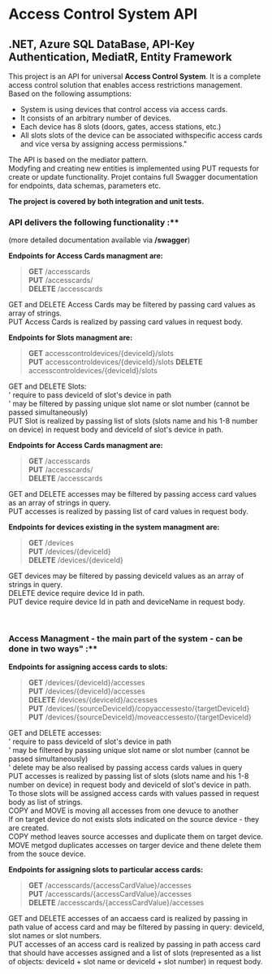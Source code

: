 # Access Control System API

## .NET, Azure SQL DataBase,  API-Key Authentication, MediatR, Entity Framework

This project is an API for universal **Access Control System**. It is a complete access control solution that enables access restrictions management.</br>
Based on the following assumptions:</br>
- System is using devices that control access via access cards.</br>
- It consists of an arbitrary number of devices.</br>
- Each device has 8 slots (doors, gates, access stations, etc.) 
- All slots slots of the device can be associated withspecific access cards and vice versa  by assigning access permissions."

The API is based on the mediator pattern.</br>
Modyfing and creating new entities is implemented using PUT requests for create or update functionality.
Projet contains full Swagger documentation for endpoints, data schemas, parameters etc.

**The project is covered by both integration and unit tests.**

### API delivers the following functionality :**</br>
(more detailed documentation available via **/swagger**)

**Endpoints for Access Cards managment are:**</br>
>**GET**
/accesscards</br>
>**PUT**
/accesscards/</br>
>**DELETE**
/accesscards</br>

GET and DELETE Access Cards may be filtered by passing card values as array of strings.</br>
PUT Access Cards is realized by passing card values in request body.

**Endpoints for Slots managment are:**</br>
>**GET**
accesscontroldevices/{deviceId}/slots</br>
>**PUT**
accesscontroldevices/{deviceId}/slots
>**DELETE**
accesscontroldevices/{deviceId}/slots</br>

GET and DELETE Slots: </br>
' require to pass deviceId of slot's device in path</br>
' may be filtered by passing unique slot name or slot number (cannot be passed simultaneously)</br>
PUT Slot is realized by passing list of slots (slots name and his 1-8 number on device) in request body and deviceId of slot's device in path.


**Endpoints for Access Cards managment are:**</br>
>**GET**
/accesscards</br>
>**PUT**
/accesscards/</br>
>**DELETE**
/accesscards</br>

GET and DELETE accesses may be filtered by passing access card values as an array of strings in query.</br>
PUT accesses is realized by passing list of card values in request body.</br>

**Endpoints for devices existing in the system managment are:**</br>
>**GET**
/devices</br>
>**PUT**
/devices/{deviceId}</br>
>**DELETE**
/devices/{deviceId}</br>

GET devices may be filtered by passing deviceId values as an array of strings in query.</br>
DELETE device require device Id in path.</br>
PUT device require device Id in path and deviceName in request body.

</br>

### Access Managment - the main part of the system - can be done in two ways" :**</br>

**Endpoints for assigning access cards to slots:**</br>
>**GET**
/devices/{deviceId}/accesses</br>
>**PUT**
/devices/{deviceId}/accesses</br>
>**DELETE**
/devices/{deviceId}/accesses</br>
>**PUT**
/devices/{sourceDeviceId}/copyaccessesto/{targetDeviceId}</br>
>**PUT**
/devices/{sourceDeviceId}/moveaccessesto/{targetDeviceId}</br>

GET and DELETE accesses: </br>
' require to pass deviceId of slot's device in path</br>
' may be filtered by passing unique slot name or slot number (cannot be passed simultaneously)</br>
' delete may be also realised by passing access cards values in query</br>
PUT accesses is realized by passing list of slots (slots name and his 1-8 number on device) in request body and deviceId of slot's device in path.</br>
To those slots will be assigned access cards with values passed in request body as list of strings.</br>
COPY and MOVE is moving all accesses from one devuce to another</br>
If on target device do not exists slots indicated on the source device - they are created.</br>
COPY method leaves source accesses and duplicate them on target device.</br>
MOVE metgod duplicates accesses on targer device and thene delete them from the souce device.

**Endpoints for assigning slots to particular access cards:**</br>
>**GET**
/accesscards/{accessCardValue}/accesses</br>
>**PUT**
/accesscards/{accessCardValue}/accesses</br>
>**DELETE**
/accesscards/{accessCardValue}/accesses</br>

GET and DELETE accesses of an accaess card is realized by passing in path value of access card and may be filtered by passing in query: deviceId, slot names or slot numbers.</br>
PUT accesses of an access card is realized by passing in path access card that should have accesses assigned and a list of slots (represented as a list of objects: deviceId + slot name or deviceId + slot number) in request body.

